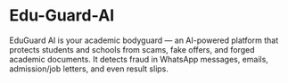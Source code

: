 # Edu-Guard-AI
EduGuard AI is your academic bodyguard — an AI-powered platform that protects students and schools from scams, fake offers, and forged academic documents. It detects fraud in WhatsApp messages, emails, admission/job letters, and even result slips. 
